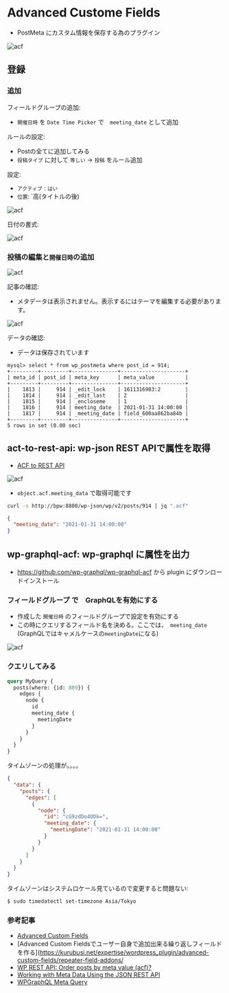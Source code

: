 # Advanced Custome Fields 

- PostMeta にカスタム情報を保存する為のプラグイン

![acf](acf.1.png)


## 登録

### 追加

フィールドグループの追加:

- `開催日時` を `Date Time Picker` で　`meeting_date` として追加

ルールの設定:

- Postの全てに追加してみる
- `投稿タイプ` に対して `等しい` -> `投稿` をルール追加 

設定:

- `アクティブ` : `はい`
- `位置`: `高(タイトルの後)

![acf](acf.2.png)

日付の書式:


![acf](acf.5.png)


### 投稿の編集と`開催日時`の追加

![acf](acf.3.png)

記事の確認:

- メタデータは表示されません。表示するにはテーマを編集する必要があります。
  
![acf](acf.4.png)

データの確認:

- データは保存されています

~~~mysql
mysql> select * from wp_postmeta where post_id = 914;
+---------+---------+---------------+---------------------+
| meta_id | post_id | meta_key      | meta_value          |
+---------+---------+---------------+---------------------+
|    1813 |     914 | _edit_lock    | 1611316983:2        |
|    1814 |     914 | _edit_last    | 2                   |
|    1815 |     914 | _encloseme    | 1                   |
|    1816 |     914 | meeting_date  | 2021-01-31 14:00:00 |
|    1817 |     914 | _meeting_date | field_600aa862ba84b |
+---------+---------+---------------+---------------------+
5 rows in set (0.00 sec)
~~~

## act-to-rest-api: wp-json REST APIで属性を取得

- [ACF to REST API](https://nl.wordpress.org/plugins/acf-to-rest-api/)

![acf](acf.rest.1.png)

- `object.acf.meeting_data` で取得可能です

~~~bash
curl -s http://bpw:8800/wp-json/wp/v2/posts/914 | jq ".acf"                     
~~~

~~~json
{
  "meeting_date": "2021-01-31 14:00:00"
}
~~~

## wp-graphql-acf: wp-graphql に属性を出力

- https://github.com/wp-graphql/wp-graphql-acf から plugin にダウンロードインストール 

### フィールドグループ で　GraphQLを有効にする

- 作成した `開催日時` のフィールドグループで設定を有効にする
- この時にクエリするフィールド名を決める。ここでは、　`meeting_date` (GraphQLではキャメルケースの`meetingDate`になる)

![acf](acf.gql.1.png)

### クエリしてみる

~~~graphql
query MyQuery {
  posts(where: {id: 889}) {
    edges {
      node {
        id
        meeting_date {
          meetingDate
        }
      }
    }
  }
}
~~~

タイムゾーンの処理が。。。。

~~~json
{
  "data": {
    "posts": {
      "edges": [
        {
          "node": {
            "id": "cG9zdDo4ODk=",
            "meeting_date": {
              "meetingDate": "2021-01-31 14:00:00"
            }
          }
        }
      ]
    }
  }
}
~~~

タイムゾーンはシステムロケール見ているので変更すると問題ない:

~~~bash
$ sudo timedatectl set-timezone Asia/Tokyo
~~~



### 参考記事


- [Advanced Custom Fields](https://ja.wordpress.org/plugins/advanced-custom-fields/)
- [Advanced Custom Fieldsでユーザー自身で追加出来る繰り返しフィールドを作る](https://kurubusi.net/expertise/wordpress_plugin/advanced-custom-fields/repeater-field-addons/
- [WP REST API: Order posts by meta value (acf)?](https://wordpress.stackexchange.com/questions/251037/wp-rest-api-order-posts-by-meta-value-acf)
- [Working with Meta Data Using the JSON REST API](https://torquemag.io/2014/09/working-meta-data-using-json-rest-api/)
- [WPGraphQL Meta Query](https://www.wpgraphql.com/extenstion-plugins/wpgraphql-meta-query/)